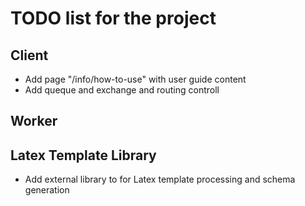 # TODO list for the project

## Client

- Add page "/info/how-to-use" with user guide content
- Add queque and exchange and routing controll

## Worker

## Latex Template Library
 
 - Add external library to for Latex template processing and schema generation